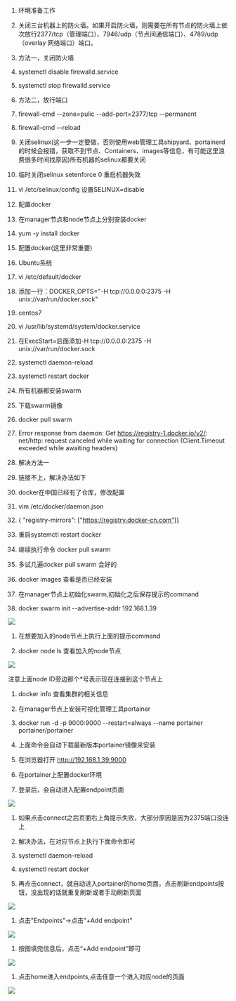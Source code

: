 

1. 环境准备工作

1. 关闭三台机器上的防火墙。如果开启防火墙，则需要在所有节点的防火墙上依次放行2377/tcp（管理端口）、7946/udp（节点间通信端口）、4789/udp（overlay 网络端口）端口。

1. 方法一，关闭防火墙

1. systemctl disable firewalld.service

1. systemctl stop firewalld.service

1. 方法二，放行端口

1. firewall-cmd --zone=pulic --add-port=2377/tcp --permanent

1. firewall-cmd --reload

1. 关闭selinux(这一步一定要做，否则使用web管理工具shipyard、portainerd的时候会报错，获取不到节点、Containers、images等信息，有可能这里浪费很多时间找原因)所有机器的selinux都要关闭

1. 临时关闭selinux setenforce 0:重启机器失效

1. vi /etc/selinux/config    设置SELINUX=disable

1. 配置docker

1. 在manager节点和node节点上分别安装docker

1. yum -y install docker

1. 配置docker(这里非常重要)

1. Ubuntu系统

1. vi /etc/default/docker

1. 添加一行：DOCKER_OPTS="-H tcp://0.0.0.0:2375 -H unix://var/run/docker.sock"

1. centos7

1. vi /usr/lib/systemd/system/docker.service

1. 在ExecStart=后面添加-H tcp://0.0.0.0:2375 -H unix://var/run/docker.sock

1. systemctl daemon-reload

1. systemctl restart docker

1. 所有机器都安装swarm

1. 下载swarm镜像

1. docker pull swarm

1. Error response from daemon: Get https://registry-1.docker.io/v2/: net/http: request canceled while waiting for connection (Client.Timeout exceeded while awaiting headers)

1. 解决方法一

1. 链接不上，解决办法如下

1. docker在中国已经有了仓库，修改配置

1. vim /etc/docker/daemon.json

1. { "registry-mirrors": ["https://registry.docker-cn.com"]}

1. 重启systemctl restart docker

1. 继续执行命令  docker pull swarm

1. 多试几遍docker pull swarm  会好的

1. docker images  查看是否已经安装

1. 在manager节点上初始化swarm,初始化之后保存提示的command

1. docker swarm init --advertise-addr 192.168.1.39

![](https://gitee.com/hxc8/images7/raw/master/img/202407190754276.jpg)

1. 在想要加入的node节点上执行上面的提示command

1. docker node ls 查看加入的node节点 

![](https://gitee.com/hxc8/images7/raw/master/img/202407190754202.jpg)

注意上面node ID旁边那个*号表示现在连接到这个节点上

1. docker info 查看集群的相关信息

1. 在manager节点上安装可视化管理工具portainer

1. docker run -d -p 9000:9000 --restart=always --name portainer portainer/portainer

1. 上面命令会自动下载最新版本portainer镜像来安装

1.  在浏览器打开 http://192.168.1.39:9000

1. 在portainer上配置docker环境

1. 登录后，会自动进入配置endpoint页面

![](https://gitee.com/hxc8/images7/raw/master/img/202407190754183.jpg)

1. 如果点击connect之后页面右上角提示失败，大部分原因是因为2375端口没连上

1. 解决办法，在对应节点上执行下面命令即可

1. systemctl daemon-reload

1. systemctl restart docker

1. 再点击connect，就自动进入portainer的home页面，点击刷新endpoints按钮，没出现的话就重复刷新或者手动刷新页面

![](https://gitee.com/hxc8/images7/raw/master/img/202407190754335.jpg)

1. 点击"Endpoints"->点击"+Add endpoint"

![](https://gitee.com/hxc8/images7/raw/master/img/202407190754311.jpg)

1. 按图填完信息后，点击“+Add endpoint”即可

![](https://gitee.com/hxc8/images7/raw/master/img/202407190754456.jpg)

1. 点击home进入endpoints,点击任意一个进入对应node的页面

![](https://gitee.com/hxc8/images7/raw/master/img/202407190754800.jpg)





































